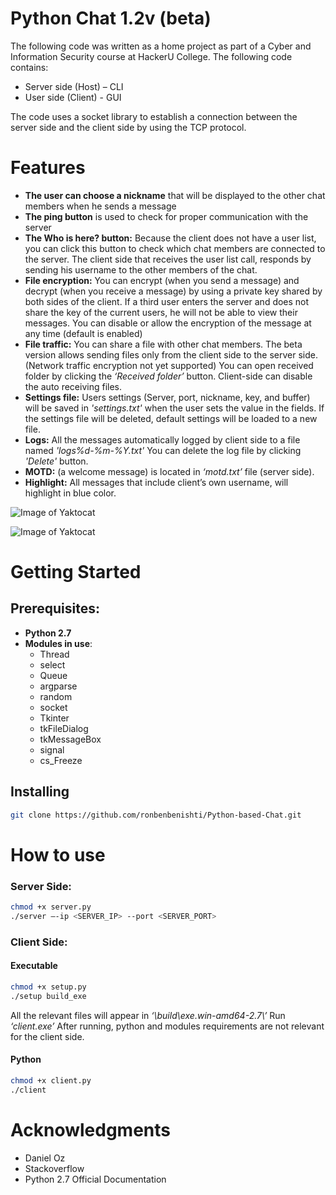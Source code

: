 # Python Chat 1.2v (beta) #

The following code was written as a home project as part of a Cyber and Information Security course at HackerU College.
The following code contains:
* Server side (Host) – CLI
*	User side (Client) - GUI

The code uses a socket library to establish a connection between the server side and the client side by using the TCP protocol.
# Features #
* **The user can choose a nickname** that will be displayed to the other chat members when he sends a message
* **The ping button** is used to check for proper communication with the server
* **The Who is here? button:** Because the client does not have a user list, you can click this button to check which chat 
members are connected to the server.
The client side that receives the user list call, responds by sending his username to the other members of the chat.
* **File encryption:** You can encrypt (when you send a message) and decrypt (when you receive a message) by using a private key shared by both sides of the client.
If a third user enters the server and does not share the key of the current users, he will not be able to view their messages.
You can disable or allow the encryption of the message at any time (default is enabled)
* **File traffic:** You can share a file with other chat members. The beta version allows sending files only from the client side to the server side. (Network traffic encryption not yet supported)
You can open received folder by clicking the _‘Received folder’_ button.
Client-side can disable the auto receiving files.
* **Settings file:** Users settings (Server, port, nickname, key, and buffer) will be saved in _'settings.txt'_ when the user sets the value in the fields.
If the settings file will be deleted, default settings will be loaded to a new file.
* **Logs:** All the messages automatically logged by client side to a file named _'logs\%d-%m-%Y.txt'_
You can delete the log file by clicking _'Delete'_ button.
* **MOTD:** (a welcome message) is located in _‘motd.txt’_ file (server side).
* **Highlight:** All messages that include client’s own username, will highlight in blue color.

![Image of Yaktocat](https://github.com/ronbenbenishti/Python-based-Chat/blob/master/screenshots/pic-client.png)

![Image of Yaktocat](https://github.com/ronbenbenishti/Python-based-Chat/blob/master/screenshots/pic-server.png)

# Getting Started #
## Prerequisites: ##
* **Python 2.7**
* **Modules in use**:
  * Thread
  * select
  * Queue
  * argparse
  * random
  * socket
  * Tkinter
  * tkFileDialog
  * tkMessageBox
  * signal
  * cs_Freeze

## Installing ##
```sh
git clone https://github.com/ronbenbenishti/Python-based-Chat.git
```

# How to use #
### Server Side: ###

```sh
chmod +x server.py
./server –-ip <SERVER_IP> --port <SERVER_PORT>
```

### Client Side: ###
#### Executable ####

```sh
chmod +x setup.py
./setup build_exe
```
All the relevant files will appear in _‘\build\exe.win-amd64-2.7\’_
Run _‘client.exe’_
After running, python and modules requirements are not relevant for the client side.

#### Python ####
```sh
chmod +x client.py
./client
```
# Acknowledgments #
* Daniel Oz
* Stackoverflow
* Python 2.7 Official Documentation
